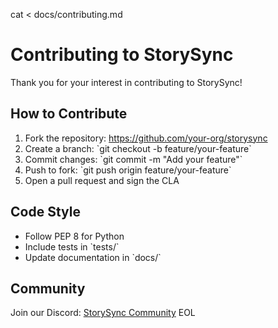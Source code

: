 cat <<EOL > docs/contributing.md
# Contributing to StorySync

Thank you for your interest in contributing to StorySync!

## How to Contribute
1. Fork the repository: https://github.com/your-org/storysync
2. Create a branch: \`git checkout -b feature/your-feature\`
3. Commit changes: \`git commit -m "Add your feature"\`
4. Push to fork: \`git push origin feature/your-feature\`
5. Open a pull request and sign the CLA

## Code Style
- Follow PEP 8 for Python
- Include tests in \`tests/\`
- Update documentation in \`docs/\`

## Community
Join our Discord: [StorySync Community](https://discord.gg/your-invite)
EOL